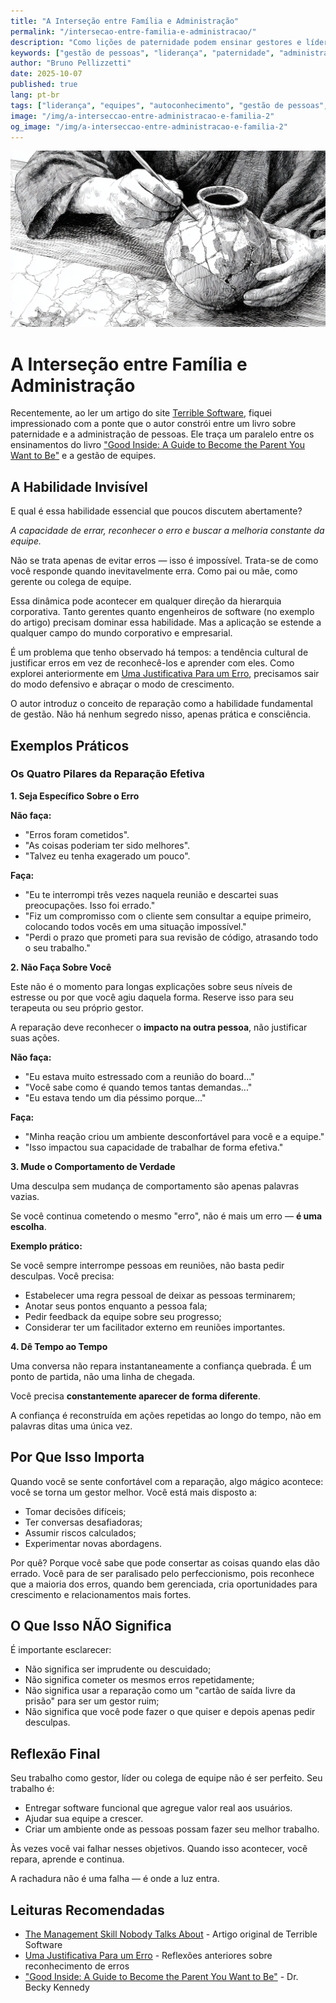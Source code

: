 ```yaml
---
title: "A Interseção entre Família e Administração"
permalink: "/intersecao-entre-familia-e-administracao/"
description: "Como lições de paternidade podem ensinar gestores e líderes a lidar melhor com erros, fortalecer equipes e promover crescimento humano e profissional dentro das empresas."
keywords: ["gestão de pessoas", "liderança", "paternidade", "administração", "reparação", "erro e aprendizado", "cultura organizacional", "inteligência emocional", "Terrible Software", "Good Inside"]
author: "Bruno Pellizzetti"
date: 2025-10-07
published: true
lang: pt-br
tags: ["liderança", "equipes", "autoconhecimento", "gestão de pessoas", "comunicação", "crescimento pessoal", "erro e reparação"]
image: "/img/a-interseccao-entre-administracao-e-familia-2"
og_image: "/img/a-interseccao-entre-administracao-e-familia-2"
---
```


![consertando um vaso utilizando a técnica Kintsugi](/img/a-interseccao-entre-administracao-e-familia-2.png)

# A Interseção entre Família e Administração

Recentemente, ao ler um artigo do site [Terrible Software](https://terriblesoftware.org/2025/08/22/the-management-skill-nobody-talks-about/), fiquei impressionado com a ponte que o autor constrói entre um livro sobre paternidade e a administração de pessoas. Ele traça um paralelo entre os ensinamentos do livro ["Good Inside: A Guide to Become the Parent You Want to Be"](https://www.goodinside.com/book/) e a gestão de equipes.

## A Habilidade Invisível

E qual é essa habilidade essencial que poucos discutem abertamente?

*A capacidade de errar, reconhecer o erro e buscar a melhoria constante da equipe.*

Não se trata apenas de evitar erros — isso é impossível. Trata-se de como você responde quando inevitavelmente erra. Como pai ou mãe, como gerente ou colega de equipe.

Essa dinâmica pode acontecer em qualquer direção da hierarquia corporativa. Tanto gerentes quanto engenheiros de software (no exemplo do artigo) precisam dominar essa habilidade. Mas a aplicação se estende a qualquer campo do mundo corporativo e empresarial.

É um problema que tenho observado há tempos: a tendência cultural de justificar erros em vez de reconhecê-los e aprender com eles. Como explorei anteriormente em [Uma Justificativa Para um Erro](https://www.brunopellizzetti.com.br/aprendizados/2024/11/13/uma-justificativa-para-um-erro.html), precisamos sair do modo defensivo e abraçar o modo de crescimento.

O autor introduz o conceito de reparação como a habilidade fundamental de gestão. Não há nenhum segredo nisso, apenas prática e consciência.

## Exemplos Práticos

### Os Quatro Pilares da Reparação Efetiva

**1. Seja Específico Sobre o Erro**

**Não faça:**
- "Erros foram cometidos".
- "As coisas poderiam ter sido melhores".
- "Talvez eu tenha exagerado um pouco".

**Faça:**
- "Eu te interrompi três vezes naquela reunião e descartei suas preocupações. Isso foi errado."
- "Fiz um compromisso com o cliente sem consultar a equipe primeiro, colocando todos vocês em uma situação impossível."
- "Perdi o prazo que prometi para sua revisão de código, atrasando todo o seu trabalho."


**2. Não Faça Sobre Você**

Este não é o momento para longas explicações sobre seus níveis de estresse ou por que você agiu daquela forma. Reserve isso para seu terapeuta ou seu próprio gestor.

A reparação deve reconhecer o **impacto na outra pessoa**, não justificar suas ações.

**Não faça:**
- "Eu estava muito estressado com a reunião do board..."
- "Você sabe como é quando temos tantas demandas..."
- "Eu estava tendo um dia péssimo porque..."

**Faça:**
- "Minha reação criou um ambiente desconfortável para você e a equipe."
- "Isso impactou sua capacidade de trabalhar de forma efetiva."

**3. Mude o Comportamento de Verdade**

Uma desculpa sem mudança de comportamento são apenas palavras vazias.

Se você continua cometendo o mesmo "erro", não é mais um erro — **é uma escolha**.

**Exemplo prático:**

Se você sempre interrompe pessoas em reuniões, não basta pedir desculpas. Você precisa:

- Estabelecer uma regra pessoal de deixar as pessoas terminarem;
- Anotar seus pontos enquanto a pessoa fala;
- Pedir feedback da equipe sobre seu progresso;
- Considerar ter um facilitador externo em reuniões importantes.

**4. Dê Tempo ao Tempo**

Uma conversa não repara instantaneamente a confiança quebrada. É um ponto de partida, não uma linha de chegada.

Você precisa **constantemente aparecer de forma diferente**.

A confiança é reconstruída em ações repetidas ao longo do tempo, não em palavras ditas uma única vez.

## Por Que Isso Importa

Quando você se sente confortável com a reparação, algo mágico acontece: você se torna um gestor melhor. Você está mais disposto a:

- Tomar decisões difíceis;
- Ter conversas desafiadoras;
- Assumir riscos calculados;
- Experimentar novas abordagens.

Por quê? Porque você sabe que pode consertar as coisas quando elas dão errado. Você para de ser paralisado pelo perfeccionismo, pois reconhece que a maioria dos erros, quando bem gerenciada, cria oportunidades para crescimento e relacionamentos mais fortes.

## O Que Isso NÃO Significa

É importante esclarecer:

- Não significa ser imprudente ou descuidado;
- Não significa cometer os mesmos erros repetidamente;
- Não significa usar a reparação como um "cartão de saída livre da prisão" para ser um gestor ruim;
- Não significa que você pode fazer o que quiser e depois apenas pedir desculpas.

## Reflexão Final

Seu trabalho como gestor, líder ou colega de equipe não é ser perfeito. Seu trabalho é:

- Entregar software funcional que agregue valor real aos usuários.
- Ajudar sua equipe a crescer.
- Criar um ambiente onde as pessoas possam fazer seu melhor trabalho.

Às vezes você vai falhar nesses objetivos. Quando isso acontecer, você repara, aprende e continua.

A rachadura não é uma falha — é onde a luz entra.

## Leituras Recomendadas

- [The Management Skill Nobody Talks About](https://terriblesoftware.org/2025/08/22/the-management-skill-nobody-talks-about/) - Artigo original de Terrible Software
- [Uma Justificativa Para um Erro](https://www.brunopellizzetti.com.br/aprendizados/2024/11/13/uma-justificativa-para-um-erro.html) - Reflexões anteriores sobre reconhecimento de erros
- ["Good Inside: A Guide to Become the Parent You Want to Be"](https://www.goodinside.com/book/) - Dr. Becky Kennedy


